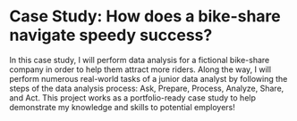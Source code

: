 # Case Study: How does a bike-share navigate speedy success?

In this case study, I will perform data analysis for a fictional bike-share company in order to help them attract more riders. 
Along the way, I will perform numerous real-world tasks of a junior data analyst by following the steps of the data analysis process: 
Ask, Prepare, Process, Analyze, Share, and Act. This project works as a portfolio-ready case study to help demonstrate my knowledge and skills to potential employers!
